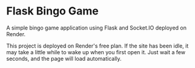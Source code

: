# Flask Bingo Game

A simple bingo game application using Flask and Socket.IO deployed on Render.

This project is deployed on Render's free plan. If the site has been idle, it may take a little while to wake up when you first open it. Just wait a few seconds, and the page will load automatically.
